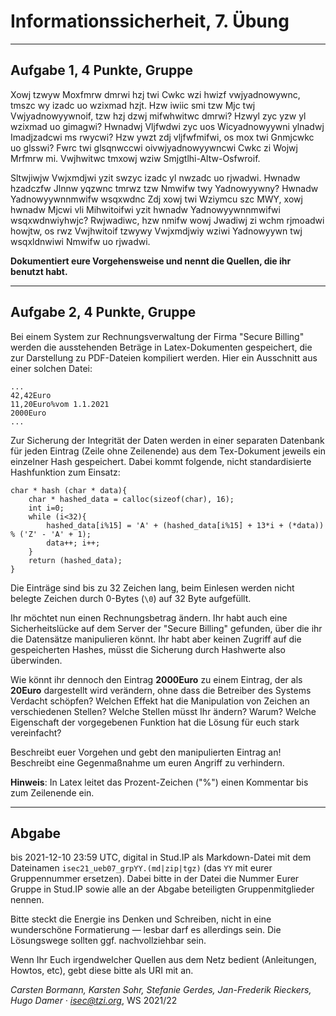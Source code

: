 Informationssicherheit, 7. Übung
================================

* * * * *


Aufgabe 1, 4 Punkte, Gruppe
---------------------------

Xowj tzwyw Moxfmrw dmrwi hzj twi Cwkc wzi hwizf vwjyadnowywnc, tmszc
wy izadc uo wzixmad hzjt. Hzw iwiic smi tzw Mjc twj Vwjyadnowyywnoif,
tzw hzj dzwj mifwhwitwc dmrwi? Hzwyl zyc yzw yl wzixmad uo gimagwi?
Hwnadwj Vljfwdwi zyc uos Wicyadnowyywni ylnadwj Imadjzadcwi ms rwycwi?
Hzw ywzt zdj vljfwfmifwi, os mox twi Gnmjcwkc uo glsswi?  Fwrc twi
glsqnwccwi oivwjyadnowyywncwi Cwkc zi Wojwj Mrfmrw mi. Vwjhwitwc
tmxowj wziw Smjgtlhi-Altw-Osfwroif.

Sltwjiwjw Vwjxmdjwi yzit swzyc izadc yl nwzadc uo rjwadwi. Hwnadw
hzadczfw Jlnnw yqzwnc tmrwz tzw Nmwifw twy Yadnowyywny? Hwnadw
Yadnowyywnnmwifw wsqxwdnc Zdj xowj twi Wziymcu szc MWY, xowj hwnadw
Mjcwi vli Mihwitoifwi yzit hwnadw Yadnowyywnnmwifwi wsqxwdnwiyhwjc?
Rwjwadiwc, hzw nmifw wowj Jwadiwj zi wchm rjmoadwi howjtw, os rwz
Vwjhwitoif tzwywy Vwjxmdjwiy wziwi Yadnowyywn twj wsqxldnwiwi Nmwifw
uo rjwadwi.

**Dokumentiert eure Vorgehensweise und nennt die Quellen, die ihr
benutzt habt.**

* * * * *

Aufgabe 2, 4 Punkte, Gruppe
----------------------------

Bei einem System zur Rechnungsverwaltung der Firma "Secure Billing"
werden die ausstehenden Beträge in Latex-Dokumenten gespeichert, die
zur Darstellung zu PDF-Dateien kompiliert werden. Hier ein Ausschnitt
aus einer solchen Datei:

```
...
42,42Euro
11,20Euro%vom 1.1.2021
2000Euro
...
```

Zur Sicherung der Integrität der Daten werden in einer separaten
Datenbank für jeden Eintrag (Zeile ohne Zeilenende) aus dem
Tex-Dokument jeweils ein einzelner Hash gespeichert.  Dabei kommt
folgende, nicht standardisierte
Hashfunktion zum Einsatz:

```
char * hash (char * data){
	char * hashed_data = calloc(sizeof(char), 16);
	int i=0;
	while (i<32){
		hashed_data[i%15] = 'A' + (hashed_data[i%15] + 13*i + (*data)) % ('Z' - 'A' + 1);
		data++; i++;
	}
	return (hashed_data);
}
```

Die Einträge sind bis zu 32 Zeichen lang, beim Einlesen werden nicht belegte Zeichen durch 0-Bytes (`\0`) auf 32 Byte aufgefüllt.

Ihr möchtet nun einen Rechnungsbetrag ändern. Ihr habt auch eine
Sicherheitslücke auf dem Server der "Secure Billing" gefunden, über
die ihr die Datensätze manipulieren könnt.  Ihr habt aber keinen
Zugriff auf die gespeicherten Hashes, müsst die Sicherung durch Hashwerte also überwinden.

Wie könnt ihr dennoch den Eintrag **2000Euro** zu einem Eintrag, der
als **20Euro** dargestellt wird verändern, ohne dass die Betreiber des
Systems Verdacht schöpfen? Welchen Effekt hat die Manipulation von
Zeichen an verschiedenen Stellen? Welche Stellen müsst Ihr ändern?
Warum? Welche Eigenschaft der vorgegebenen Funktion hat die Lösung für
euch stark vereinfacht?

Beschreibt euer Vorgehen und gebt den manipulierten Eintrag an! Beschreibt eine Gegenmaßnahme um euren Angriff zu verhindern.

**Hinweis**: In Latex leitet das Prozent-Zeichen ("%") einen Kommentar bis zum Zeilenende ein.


* * * * *

Abgabe
------


bis 2021-12-10 23:59 UTC, digital in Stud.IP als Markdown-Datei mit dem
Dateinamen `isec21_ueb07_grpYY.(md|zip|tgz)` (das `YY` mit eurer Gruppennummer ersetzen).
Dabei bitte in der Datei die Nummer Eurer Gruppe in Stud.IP sowie alle
an der Abgabe beteiligten Gruppenmitglieder nennen.

Bitte steckt die Energie ins Denken und Schreiben, nicht in eine
wunderschöne Formatierung — lesbar darf es allerdings sein. Die
Lösungswege sollten ggf. nachvollziehbar sein.

Wenn Ihr Euch irgendwelcher Quellen aus dem Netz bedient (Anleitungen,
Howtos, etc), gebt diese bitte als URI mit an.

*Carsten Bormann, Karsten Sohr, Stefanie Gerdes, Jan-Frederik
Rieckers, Hugo Damer ·
<isec@tzi.org>*, WS 2021/22
